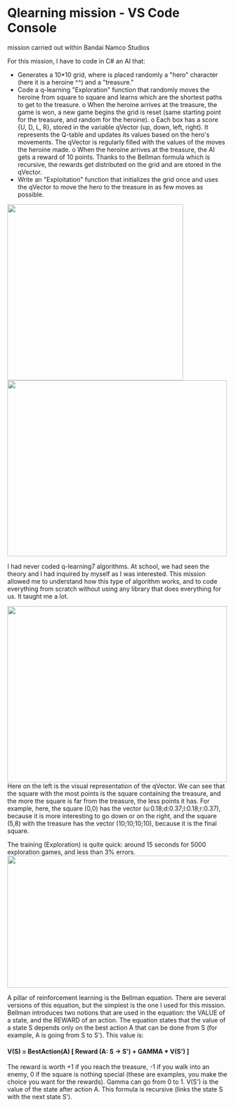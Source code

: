 # Qlearning mission - VS Code Console
mission carried out within Bandai Namco Studios

For this mission, I have to code in C# an AI that:
- Generates a 10*10 grid, where is placed randomly a "hero" character (here it is a heroine ^^) and a "treasure."
- Code a q-learning "Exploration" function that randomly moves the heroine from square to square and learns which are the shortest paths to get to the treasure.
o       When the heroine arrives at the treasure, the game is won, a new game begins the grid is reset (same starting point for the treasure, and random for the heroine).
o       Each box has a score {U, D, L, R}, stored in the variable qVector (up, down, left, right). It represents the Q-table and updates its values based on the hero's movements. The qVector is regularly filled with the values of the moves the heroine made.
o       When the heroine arrives at the treasure, the AI gets a reward of 10 points. Thanks to the Bellman formula which is recursive, the rewards get distributed on the grid and are stored in the qVector.
- Write an "Exploitation" function that initializes the grid once and uses the qVector to move the hero to the treasure in as few moves as possible.
  
<img src="https://github-production-user-asset-6210df.s3.amazonaws.com/76532104/274545582-a37a1f4e-9e78-453b-b6cd-96ae4a1d097c.png" width="400" height="400" /> <img src="https://github-production-user-asset-6210df.s3.amazonaws.com/76532104/274545624-bdafb5b8-43f1-4006-aa5c-78ff7ced46c9.png" width="500" height="400" />

I had never coded q-learning7 algorithms. At school, we had seen the theory and I had inquired by myself as I was interested. This mission allowed me to understand how this type of algorithm works, and to code everything from scratch without using any library that does everything for us. It taught me a lot.

<img src="https://github-production-user-asset-6210df.s3.amazonaws.com/76532104/274545520-9510917f-01ca-40fe-a466-ce42410204bd.JPG" width="500" height="400" />
Here on the left is the visual representation of the qVector. We can see that the square with the most points is the square containing the treasure, and the more the square is far from the treasure, the less points it has. For example, here, the square (0,0) has the vector (u:0.18;d:0.37;l:0.18;r:0.37), because it is more interesting to go down or on the right, and the square (5,8) with the treasure has the vector (10;10;10;10), because it is the final square.


The training (Exploration) is quite quick: around 15 seconds for 5000 exploration games, and less than 3% errors.
<img src="https://github-production-user-asset-6210df.s3.amazonaws.com/76532104/274545834-7ec7a685-33af-4608-be7e-ca57a8450d8d.png" width="600" height="300" />

A pillar of reinforcement learning is the Bellman equation. There are several versions of this equation, but the simplest is the one I used for this mission. Bellman introduces two notions that are used in the equation: the VALUE of a state, and the REWARD of an action. The equation states that the value of a state S depends only on the best action A that can be done from S (for example, A is going from S to S'). This value is:

  #### V(S) = BestAction(A) [ Reward (A: S -> S') + GAMMA * V(S') ]

The reward is worth +1 if you reach the treasure, -1 if you walk into an enemy, 0 if the square is nothing special (these are examples, you make the choice you want for the rewards). Gamma can go from 0 to 1. V(S') is the value of the state after action A. This formula is recursive (links the state S with the next state S’).
